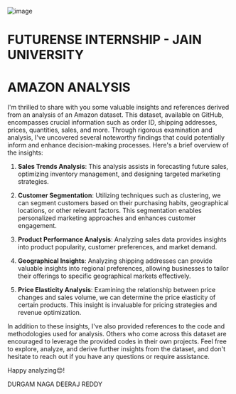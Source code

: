 ![image](https://github.com/DeeruReddy/futurense-internship/assets/115466624/0035de92-85de-4666-9752-cfbd331e4ada)


# FUTURENSE INTERNSHIP - JAIN UNIVERSITY

# AMAZON ANALYSIS

I'm thrilled to share with you some valuable insights and references derived from an analysis of an Amazon dataset. This dataset, available on GitHub, encompasses crucial information such as order ID, shipping addresses, prices, quantities, sales, and more. Through rigorous examination and analysis, I've uncovered several noteworthy findings that could potentially inform and enhance decision-making processes. Here's a brief overview of the insights:

1. **Sales Trends Analysis**: This analysis assists in forecasting future sales, optimizing inventory management, and designing targeted marketing strategies.

2. **Customer Segmentation**: Utilizing techniques such as clustering, we can segment customers based on their purchasing habits, geographical locations, or other relevant factors. This segmentation enables personalized marketing approaches and enhances customer engagement.

3. **Product Performance Analysis**: Analyzing sales data provides insights into product popularity, customer preferences, and market demand.

4. **Geographical Insights**: Analyzing shipping addresses can provide valuable insights into regional preferences, allowing businesses to tailor their offerings to specific geographical markets effectively.

5. **Price Elasticity Analysis**: Examining the relationship between price changes and sales volume, we can determine the price elasticity of certain products. This insight is invaluable for pricing strategies and revenue optimization.

In addition to these insights, I've also provided references to the code and methodologies used for analysis. Others who come across this dataset are encouraged to leverage the provided codes in their own projects. Feel free to explore, analyze, and derive further insights from the dataset, and don't hesitate to reach out if you have any questions or require assistance.

Happy analyzing😊!

DURGAM NAGA DEERAJ REDDY 
